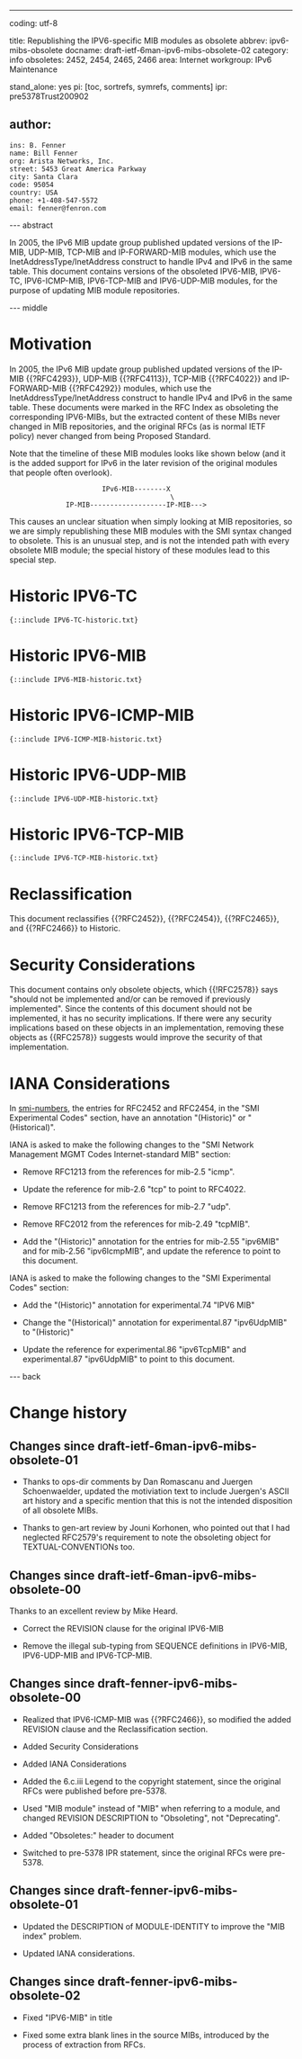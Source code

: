 ---
coding: utf-8

title: Republishing the IPV6-specific MIB modules as obsolete
abbrev: ipv6-mibs-obsolete
docname: draft-ietf-6man-ipv6-mibs-obsolete-02
category: info
obsoletes: 2452, 2454, 2465, 2466
area: Internet
workgroup: IPv6 Maintenance

stand_alone: yes
pi: [toc, sortrefs, symrefs, comments]
ipr: pre5378Trust200902

author:
  -
    ins: B. Fenner
    name: Bill Fenner
    org: Arista Networks, Inc.
    street: 5453 Great America Parkway
    city: Santa Clara
    code: 95054
    country: USA
    phone: +1-408-547-5572
    email: fenner@fenron.com

--- abstract

In 2005, the IPv6 MIB update group published
updated versions of the IP-MIB, UDP-MIB,
TCP-MIB and IP-FORWARD-MIB modules,
which use the InetAddressType/InetAddress
construct to handle IPv4 and IPv6 in the same table.
This document contains versions of the obsoleted
IPV6-MIB, IPV6-TC, IPV6-ICMP-MIB, IPV6-TCP-MIB
and IPV6-UDP-MIB modules, for the purpose of updating
MIB module repositories.

--- middle

# Motivation

In 2005, the IPv6 MIB update group published
updated versions of the IP-MIB {{?RFC4293}}, UDP-MIB {{?RFC4113}},
TCP-MIB {{?RFC4022}} and IP-FORWARD-MIB {{?RFC4292}} modules,
which use the InetAddressType/InetAddress
construct to handle IPv4 and IPv6 in the same table.
These documents were marked in the RFC Index as
obsoleting the corresponding IPV6-MIBs, but the
extracted content of these MIBs never changed in
MIB repositories, and the original RFCs (as is normal
IETF policy) never changed from being Proposed Standard.

Note that the timeline of these MIB modules looks like
shown below (and it is the added support for IPv6 in the later
revision of the original modules that people often overlook).

                           IPv6-MIB--------X
                                            \
                  IP-MIB-------------------IP-MIB--->

This causes an unclear situation when simply looking at
MIB repositories, so we are simply republishing these
MIB modules with the SMI syntax changed to obsolete.
This is an unusual step, and is not the intended path with
every obsolete MIB module; the special history of these
modules lead to this special step.

# Historic IPV6-TC

~~~~
{::include IPV6-TC-historic.txt}
~~~~

# Historic IPV6-MIB

~~~~
{::include IPV6-MIB-historic.txt}
~~~~

# Historic IPV6-ICMP-MIB

~~~~
{::include IPV6-ICMP-MIB-historic.txt}
~~~~

# Historic IPV6-UDP-MIB

~~~~
{::include IPV6-UDP-MIB-historic.txt}
~~~~

# Historic IPV6-TCP-MIB

~~~~
{::include IPV6-TCP-MIB-historic.txt}
~~~~

# Reclassification

This document reclassifies
{{?RFC2452}},
{{?RFC2454}},
{{?RFC2465}},
and
{{?RFC2466}}
to Historic.

# Security Considerations

This document contains only obsolete objects, which {{!RFC2578}}
says "should not be implemented and/or can be removed if previously
implemented".  Since the contents of this document should not be
implemented, it has no security implications.  If there
were any security implications based on these objects in an
implementation, removing these objects as {{RFC2578}} suggests
would improve the security of that implementation.

# IANA Considerations

In
[smi-numbers](http://www.iana.org/assignments/smi-numbers/smi-numbers.xhtml),
the entries for RFC2452 and RFC2454, in the "SMI Experimental Codes" section,
have an annotation "(Historic)" or "(Historical)".

IANA is asked to make the following changes to the "SMI Network Management MGMT Codes Internet-standard MIB"
section:

* Remove RFC1213 from the references for mib-2.5 "icmp".

* Update the reference for mib-2.6 "tcp" to point to RFC4022.

* Remove RFC1213 from the references for mib-2.7 "udp".

* Remove RFC2012 from the references for mib-2.49 "tcpMIB".

* Add the "(Historic)" annotation for the entries for mib-2.55 "ipv6MIB" and for
    mib-2.56 "ipv6IcmpMIB", and update the reference to point to this document.

IANA is asked to make the following changes to the "SMI Experimental Codes" section:

* Add the "(Historic)" annotation for experimental.74 "IPV6 MIB"

* Change the "(Historical)" annotation for experimental.87 "ipv6UdpMIB" to "(Historic)"

* Update the reference for experimental.86 "ipv6TcpMIB" and
    experimental.87 "ipv6UdpMIB" to point to this document.

--- back

# Change history

## Changes since draft-ietf-6man-ipv6-mibs-obsolete-01

* Thanks to ops-dir comments by Dan Romascanu and Juergen Schoenwaelder,
    updated the motiviation text to include Juergen's ASCII art history
    and a specific mention that this is not the intended disposition of
    all obsolete MIBs.

* Thanks to gen-art review by Jouni Korhonen, who pointed out that I had
    neglected RFC2579's requirement to note the obsoleting object for
    TEXTUAL-CONVENTIONs too.

## Changes since draft-ietf-6man-ipv6-mibs-obsolete-00

Thanks to an excellent review by Mike Heard.

* Correct the REVISION clause for the original IPV6-MIB

* Remove the illegal sub-typing from SEQUENCE definitions in
    IPV6-MIB, IPV6-UDP-MIB and IPV6-TCP-MIB.

## Changes since draft-fenner-ipv6-mibs-obsolete-00

* Realized that IPV6-ICMP-MIB was {{?RFC2466}}, so modified the added
    REVISION clause and the Reclassification section.

* Added Security Considerations

* Added IANA Considerations

* Added the 6.c.iii Legend to the copyright statement, since the original
    RFCs were published before pre-5378.

* Used "MIB module" instead of "MIB" when referring to a module, and
    changed REVISION DESCRIPTION to "Obsoleting", not "Deprecating".

* Added "Obsoletes:" header to document

* Switched to pre-5378 IPR statement, since the original RFCs were
    pre-5378.

## Changes since draft-fenner-ipv6-mibs-obsolete-01

* Updated the DESCRIPTION of MODULE-IDENTITY to improve the "MIB index"
    problem.

* Updated IANA considerations.

## Changes since draft-fenner-ipv6-mibs-obsolete-02

* Fixed "IPV6-MIB" in title

* Fixed some extra blank lines in the source MIBs, introduced by the
    process of extraction from RFCs.
